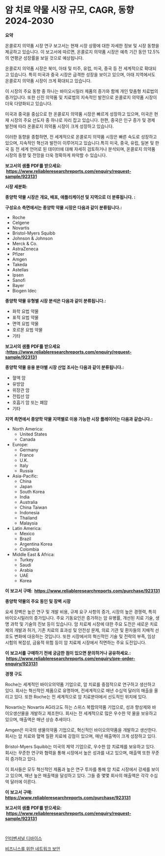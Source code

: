 <p><h1>암 치료 약물 시장 규모, CAGR, 동향 2024-2030</h1></p><p><strong>요약</strong></p>
<p><p>온콜로지 의약품 시장 연구 보고서는 현재 시장 상황에 대한 자세한 정보 및 시장 동향을 제공하고 있습니다. 이 보고서에 따르면, 온콜로지 의약품 시장은 예측 기간 동안 12.5%의 연평균 성장률을 보일 것으로 예상됩니다.</p><p>온콜로지 의약품 시장은 북미, 아태 및 미주, 유럽, 미국, 중국 등 전 세계적으로 확대되고 있습니다. 특히 미국과 중국 시장은 급격한 성장을 보이고 있으며, 아태 지역에서도 온콜로지 의약품 시장이 크게 확대되고 있습니다.</p><p>이 시장의 주요 동향 중 하나는 바이오시밀러 제품의 증가와 함께 개인 맞춤형 치료법의 증가입니다. 또한 신진 의약품 및 치료법의 지속적인 발전으로 온콜로지 의약품 시장이 더욱 다양화되고 있습니다.</p><p>미국과 중국을 중심으로 한 온콜로지 의약품 시장은 빠르게 성장하고 있으며, 미국은 현재 시장의 주요 선도자 중 하나로 자리 잡고 있습니다. 한편, 중국은 인구 증가 및 경제 발전에 따라 온콜로지 의약품 시장이 크게 성장하고 있습니다.</p><p>이러한 동향을 종합하면, 전 세계적으로 온콜로지 의약품 시장은 빠른 속도로 성장하고 있으며, 지속적인 혁신과 발전이 이루어지고 있습니다.특히 미국, 중국, 유럽, 일본 및 한국 등 전 세계 언어로 된 데이터에 대해 자세히 검토하거나 분석되며, 온콜로지 의약품 시장의 동향 및 전망을 더욱 정확하게 파악할 수 있습니다.</p></p>
<p><strong>보고서의 샘플 PDF를 받으세요: &nbsp;<a href="https://www.reliableresearchreports.com/enquiry/request-sample/923131">https://www.reliableresearchreports.com/enquiry/request-sample/923131</a></strong></p>
<p><strong>시장 세분화:</strong></p>
<p><strong> 종양학 약물 시장은 개요, 배포, 애플리케이션 및 지역으로 더 분류됩니다. :</strong></p>
<p><strong>구성요소 측면에서는 종양학 약물 시장은 다음과 같이 분류됩니다.:</strong></p>
<p><ul><li>Roche</li><li>Celgene</li><li>Novartis</li><li>Bristol-Myers Squibb</li><li>Johnson & Johnson</li><li>Merck & Co.</li><li>AstraZeneca</li><li>Pfizer</li><li>Amgen</li><li>Takeda</li><li>Astellas</li><li>Ipsen</li><li>Sanofi</li><li>Bayer</li><li>Biogen Idec</li></ul></p>
<p><strong> 종양학 약물 유형별 시장 분석은 다음과 같이 분류됩니다.:</strong></p>
<p><ul><li>화학 요법 약물</li><li>표적 요법 약물</li><li>면역 요법 약물</li><li>호르몬 요법 약물</li><li>기타</li></ul></p>
<p><strong>보고서의 샘플 PDF를 받으세요 :<a href="https://www.reliableresearchreports.com/enquiry/request-sample/923131">https://www.reliableresearchreports.com/enquiry/request-sample/923131</a></strong></p>
<p><strong> 종양학 약물 응용 분야별 시장 산업 조사는 다음과 같이 분류됩니다.:</strong></p>
<p><ul><li>혈액 암</li><li>유방암</li><li>위장관 암</li><li>전립선 암</li><li>호흡기 암 또는 폐암</li><li>기타</li></ul></p>
<p><strong>지역 측면에서 종양학 약물 지역별로 이용 가능한 시장 플레이어는 다음과 같습니다.:</strong></p>
<p><ul>
    <li>
        North America:
        <ul>
            <li>United States</li>
            <li>Canada</li>
        </ul>
    </li>
    <li>
        Europe:
        <ul>
            <li>Germany</li>
            <li>France</li>
            <li>U.K.</li>
            <li>Italy</li>
            <li>Russia</li>
        </ul>
    </li>
    <li>
        Asia-Pacific:
        <ul>
            <li>China</li>
            <li>Japan</li>
            <li>South Korea</li>
            <li>India</li>
            <li>Australia</li>
            <li>China Taiwan</li>
            <li>Indonesia</li>
            <li>Thailand</li>
            <li>Malaysia</li>
        </ul>
    </li>
    <li>
        Latin America:
        <ul>
            <li>Mexico</li>
            <li>Brazil</li>
            <li>Argentina Korea</li>
            <li>Colombia</li>
        </ul>
    </li>
    <li>
        Middle East & Africa:
        <ul>
            <li>Turkey</li>
            <li>Saudi</li>
            <li>Arabia</li>
            <li>UAE</li>
            <li>Korea</li>
        </ul>
    </li>
    </ul></p>
<p><strong>이 보고서 구매: &nbsp;<a href="https://www.reliableresearchreports.com/purchase/923131">https://www.reliableresearchreports.com/purchase/923131</a></strong></p>
<p><strong>종양학 약물의 주요 동인 및 장벽 시장</strong></p>
<p><p>요세 장벽은 높은 연구 및 개발 비용, 규제 요구 사항의 증가, 시장의 높은 경쟁력, 특히 바이오시밀러의 증가입니다. 주요 기동요인은 증가하는 암 유병률, 개선된 치료 기술, 생명 과학 및 기술의 진보 등이 있습니다. 암 치료제 시장에 대한 주요 도전은 새로운 치료제의 개발과 허가, 기존 치료의 효과성 및 안전성 문제, 의료 기관 및 환자들의 지배적 선호도 변화에 대응하는 것입니다. 또한 시장에서의 혁신적인 기술 및 전략의 부족, 임상 시험의 복잡성, 금융적 위험 등이 암 치료제 시장에서 직면하는 주요 도전입니다.</p></p>
<p><strong>이 보고서를 구매하기 전에 궁금한 점이 있으면 문의하거나 공유하세요.: &nbsp;<a href="https://www.reliableresearchreports.com/enquiry/pre-order-enquiry/923131">https://www.reliableresearchreports.com/enquiry/pre-order-enquiry/923131</a></strong></p>
<p><strong>경쟁 구도</strong></p>
<p><p>Roche는 세계적인 바이오의약품 기업으로, 암 치료를 중점적으로 연구하고 생산하고 있다. 회사는 혁신적인 제품으로 유명하며, 전세계적으로 매년 수십억 달러의 매출을 올리고 있다. 또한 Roche는 전 세계적으로 암 치료분야에서 선도적인 위치에 있다.</p><p>Novartis는 Novartis AG라고도 하는 스위스 복합의약품 기업으로, 성과 향상제와 바이오생산물을 개발하고 제조한다. 회사는 전 세계적으로 많은 우수한 약 물을 보유하고 있으며, 매출액은 매년 상승 추세이다.</p><p>Amgen은 미국의 생물의약품 기업으로, 혁신적인 바이오의약품을 개발하고 생산한다. 회사는 암 치료와 혈액 질환 치료에 강점이 있으며, 매년 매출액이 크게 성장하고 있다.</p><p>Bristol-Myers Squibb는 미국의 제약 기업으로, 우수한 암 치료제를 보유하고 있다. 회사는 꾸준한 연구와 협력을 통해 시장에서 높은 성과를 내고 있으며, 매출액 또한 꾸준히 증가하고 있다.</p><p>이 회사들은 모두 혁신적인 제품과 높은 연구 투자를 통해 암 치료 시장에서 강세를 보이고 있으며, 매년 높은 매출액을 달성하고 있다. 그들 중 몇몇 회사의 매출액은 각각 수십억 달러에 이른다.</p></p>
<p><strong>이 보고서 구매: &nbsp; <a href="https://www.reliableresearchreports.com/purchase/923131">https://www.reliableresearchreports.com/purchase/923131</a></strong></p>
<p><strong>보고서의 샘플 PDF를 받으세요: &nbsp;<a href="https://www.reliableresearchreports.com/enquiry/request-sample/923131">https://www.reliableresearchreports.com/enquiry/request-sample/923131</a></strong><strong></strong></p>
<p>&nbsp;</p>
<p><p><a href="https://github.com/sougarounis/Market-Research-Report-List-2/blob/main/8865802182682.md">인터벤셔널 디바이스</a></p><p><a href="https://github.com/laholand/Market-Research-Report-List-2/blob/main/9069539182683.md">비즈니스를 위한 네트워크 보안</a></p></p>